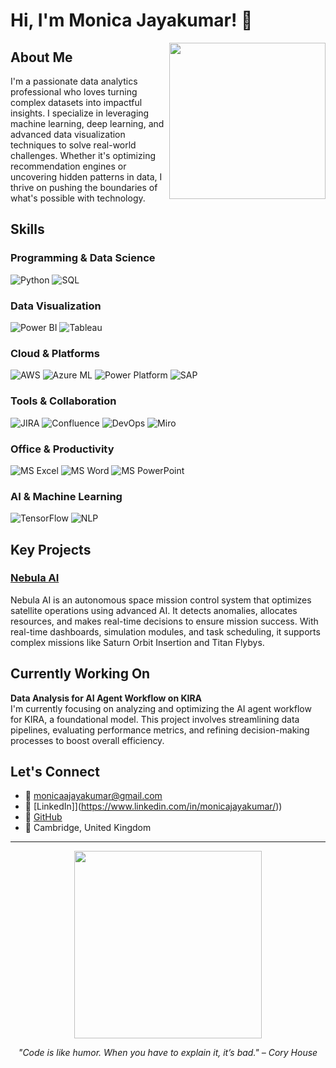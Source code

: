 # Hi, I'm Monica Jayakumar! 👋

<img align="right" src="https://media3.giphy.com/media/v1.Y2lkPTc5MGI3NjExNWNwNDEyNWF3Z2NpbHcydmVneTJxaHFwajB2eTVjbzlnbm5jcmRqbiZlcD12MV9pbnRlcm5hbF9naWZfYnlfaWQmY3Q9Zw/HzPtbOKyBoBFsK4hyc/giphy.gif" width="250" />

## About Me

I'm a passionate data analytics professional who loves turning complex datasets into impactful insights. I specialize in leveraging machine learning, deep learning, and advanced data visualization techniques to solve real-world challenges. Whether it's optimizing recommendation engines or uncovering hidden patterns in data, I thrive on pushing the boundaries of what's possible with technology.

## Skills

### Programming & Data Science
![Python](https://img.shields.io/badge/Python-3776AB?style=for-the-badge&logo=python&logoColor=white)
![SQL](https://img.shields.io/badge/SQL-4479A1?style=for-the-badge&logo=postgresql&logoColor=white)

### Data Visualization
![Power BI](https://img.shields.io/badge/Power%20BI-F2C811?style=for-the-badge&logo=powerbi&logoColor=white)
![Tableau](https://img.shields.io/badge/Tableau-E97627?style=for-the-badge&logo=tableau&logoColor=white)

### Cloud & Platforms
![AWS](https://img.shields.io/badge/AWS-232F3E?style=for-the-badge&logo=amazon-aws&logoColor=white)
![Azure ML](https://img.shields.io/badge/Azure%20ML-0078D4?style=for-the-badge&logo=microsoft-azure&logoColor=white)
![Power Platform](https://img.shields.io/badge/Power%20Platform-0052CC?style=for-the-badge&logo=microsoft-power-platform&logoColor=white)
![SAP](https://img.shields.io/badge/SAP-0FAAFF?style=for-the-badge&logo=sap&logoColor=white)

### Tools & Collaboration
![JIRA](https://img.shields.io/badge/JIRA-0052CC?style=for-the-badge&logo=jira&logoColor=white)
![Confluence](https://img.shields.io/badge/Confluence-172B4D?style=for-the-badge&logo=confluence&logoColor=white)
![DevOps](https://img.shields.io/badge/DevOps-8FCB9B?style=for-the-badge&logo=jenkins&logoColor=white)
![Miro](https://img.shields.io/badge/Miro-000000?style=for-the-badge&logo=miro&logoColor=white)

### Office & Productivity
![MS Excel](https://img.shields.io/badge/Microsoft%20Excel-217346?style=for-the-badge&logo=microsoft-excel&logoColor=white)
![MS Word](https://img.shields.io/badge/Microsoft%20Word-2B579A?style=for-the-badge&logo=microsoft-word&logoColor=white)
![MS PowerPoint](https://img.shields.io/badge/Microsoft%20PowerPoint-B7472A?style=for-the-badge&logo=microsoft-powerpoint&logoColor=white)

### AI & Machine Learning
![TensorFlow](https://img.shields.io/badge/TensorFlow-FF6F00?style=for-the-badge&logo=tensorflow&logoColor=white)
![NLP](https://img.shields.io/badge/NLP-4B8BBE?style=for-the-badge&logo=python&logoColor=white)

## Key Projects

### [Nebula AI](https://nebulaspace.netlify.app/)
Nebula AI is an autonomous space mission control system that optimizes satellite operations using advanced AI. It detects anomalies, allocates resources, and makes real-time decisions to ensure mission success. With real-time dashboards, simulation modules, and task scheduling, it supports complex missions like Saturn Orbit Insertion and Titan Flybys.

## Currently Working On

**Data Analysis for AI Agent Workflow on KIRA**  
I'm currently focusing on analyzing and optimizing the AI agent workflow for KIRA, a foundational model. This project involves streamlining data pipelines, evaluating performance metrics, and refining decision-making processes to boost overall efficiency.

## Let's Connect

- 📧 [monicaajayakumar@gmail.com](mailto:monicaajayakumar661@gmail.com)
- 💼 [LinkedIn]](https://www.linkedin.com/in/monicajayakumar/))
- 🐙 [GitHub](https://github.com/Monica2403)
- 📍 Cambridge, United Kingdom

---

<div align="center">
  <img src="https://media.giphy.com/media/VbnUQpnihPSIgIXuZv/giphy.gif" width="300" />
  <p><i>"Code is like humor. When you have to explain it, it’s bad." – Cory House</i></p>
</div>

